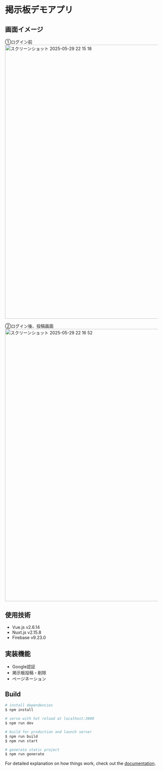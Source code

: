 # 掲示板デモアプリ

## 画面イメージ
①ログイン前
<img width="903" alt="スクリーンショット 2025-05-29 22 15 18" src="https://github.com/user-attachments/assets/ac042008-82db-4423-b9f5-d230ca40c904" />

②ログイン後、投稿画面
<img width="898" alt="スクリーンショット 2025-05-29 22 16 52" src="https://github.com/user-attachments/assets/b50615ad-84a5-4d01-bd80-e4209bc162eb" />

## 使用技術
* Vue.js v2.6.14
* Nuxt.js v2.15.8
* Firebase v9.23.0

## 実装機能
* Google認証
* 掲示板投稿・削除
* ページネーション

## Build
```bash
# install dependencies
$ npm install

# serve with hot reload at localhost:3000
$ npm run dev

# build for production and launch server
$ npm run build
$ npm run start

# generate static project
$ npm run generate
```

For detailed explanation on how things work, check out the [documentation](https://nuxtjs.org).
